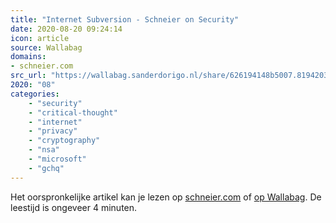 ```yaml
---
title: "Internet Subversion - Schneier on Security"
date: 2020-08-20 09:24:14
icon: article
source: Wallabag
domains:
- schneier.com
src_url: "https://wallabag.sanderdorigo.nl/share/626194148b5007.81942036"
2020: "08"
categories:
    - "security"
    - "critical-thought"
    - "internet"
    - "privacy"
    - "cryptography"
    - "nsa"
    - "microsoft"
    - "gchq"
---
```

Het oorspronkelijke artikel kan je lezen op [schneier.com](https://www.schneier.com/blog/archives/2014/05/internet_subver.html) of [op Wallabag](https://wallabag.sanderdorigo.nl/share/626194148b5007.81942036). De leestijd is ongeveer 4 minuten.